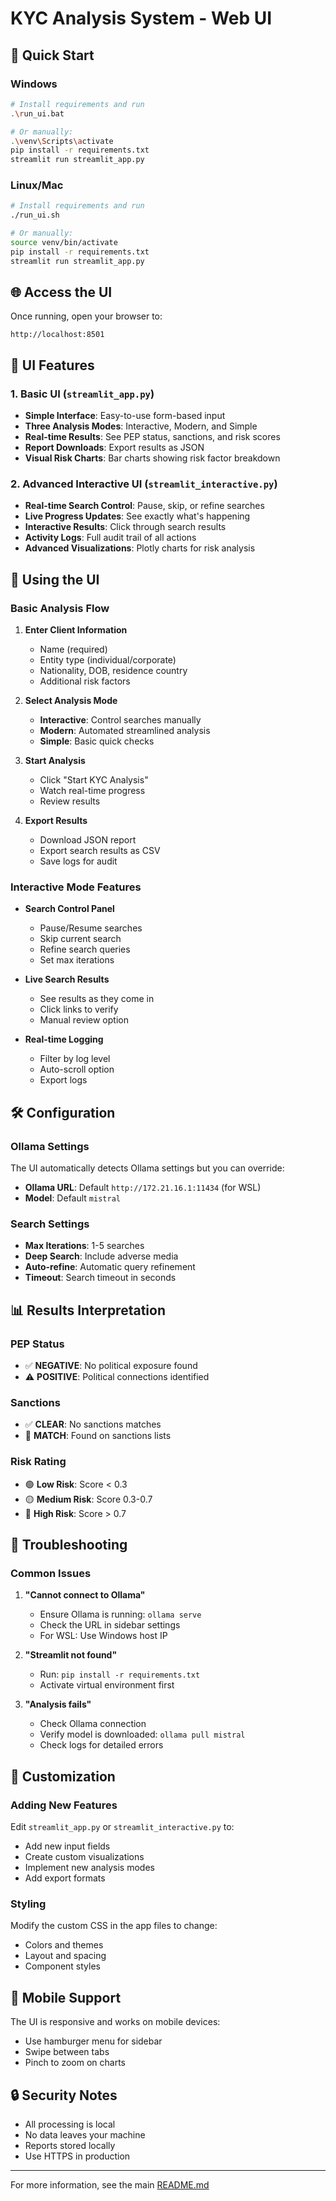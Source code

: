# KYC Analysis System - Web UI

## 🚀 Quick Start

### Windows
```bash
# Install requirements and run
.\run_ui.bat

# Or manually:
.\venv\Scripts\activate
pip install -r requirements.txt
streamlit run streamlit_app.py
```

### Linux/Mac
```bash
# Install requirements and run
./run_ui.sh

# Or manually:
source venv/bin/activate
pip install -r requirements.txt
streamlit run streamlit_app.py
```

## 🌐 Access the UI

Once running, open your browser to:
```
http://localhost:8501
```

## 📱 UI Features

### 1. Basic UI (`streamlit_app.py`)
- **Simple Interface**: Easy-to-use form-based input
- **Three Analysis Modes**: Interactive, Modern, and Simple
- **Real-time Results**: See PEP status, sanctions, and risk scores
- **Report Downloads**: Export results as JSON
- **Visual Risk Charts**: Bar charts showing risk factor breakdown

### 2. Advanced Interactive UI (`streamlit_interactive.py`)
- **Real-time Search Control**: Pause, skip, or refine searches
- **Live Progress Updates**: See exactly what's happening
- **Interactive Results**: Click through search results
- **Activity Logs**: Full audit trail of all actions
- **Advanced Visualizations**: Plotly charts for risk analysis

## 🎯 Using the UI

### Basic Analysis Flow

1. **Enter Client Information**
   - Name (required)
   - Entity type (individual/corporate)
   - Nationality, DOB, residence country
   - Additional risk factors

2. **Select Analysis Mode**
   - **Interactive**: Control searches manually
   - **Modern**: Automated streamlined analysis
   - **Simple**: Basic quick checks

3. **Start Analysis**
   - Click "Start KYC Analysis"
   - Watch real-time progress
   - Review results

4. **Export Results**
   - Download JSON report
   - Export search results as CSV
   - Save logs for audit

### Interactive Mode Features

- **Search Control Panel**
  - Pause/Resume searches
  - Skip current search
  - Refine search queries
  - Set max iterations

- **Live Search Results**
  - See results as they come in
  - Click links to verify
  - Manual review option

- **Real-time Logging**
  - Filter by log level
  - Auto-scroll option
  - Export logs

## 🛠️ Configuration

### Ollama Settings
The UI automatically detects Ollama settings but you can override:

- **Ollama URL**: Default `http://172.21.16.1:11434` (for WSL)
- **Model**: Default `mistral`

### Search Settings
- **Max Iterations**: 1-5 searches
- **Deep Search**: Include adverse media
- **Auto-refine**: Automatic query refinement
- **Timeout**: Search timeout in seconds

## 📊 Results Interpretation

### PEP Status
- ✅ **NEGATIVE**: No political exposure found
- ⚠️ **POSITIVE**: Political connections identified

### Sanctions
- ✅ **CLEAR**: No sanctions matches
- 🚫 **MATCH**: Found on sanctions lists

### Risk Rating
- 🟢 **Low Risk**: Score < 0.3
- 🟡 **Medium Risk**: Score 0.3-0.7
- 🔴 **High Risk**: Score > 0.7

## 🔧 Troubleshooting

### Common Issues

1. **"Cannot connect to Ollama"**
   - Ensure Ollama is running: `ollama serve`
   - Check the URL in sidebar settings
   - For WSL: Use Windows host IP

2. **"Streamlit not found"**
   - Run: `pip install -r requirements.txt`
   - Activate virtual environment first

3. **"Analysis fails"**
   - Check Ollama connection
   - Verify model is downloaded: `ollama pull mistral`
   - Check logs for detailed errors

## 🎨 Customization

### Adding New Features
Edit `streamlit_app.py` or `streamlit_interactive.py` to:
- Add new input fields
- Create custom visualizations
- Implement new analysis modes
- Add export formats

### Styling
Modify the custom CSS in the app files to change:
- Colors and themes
- Layout and spacing
- Component styles

## 📱 Mobile Support

The UI is responsive and works on mobile devices:
- Use hamburger menu for sidebar
- Swipe between tabs
- Pinch to zoom on charts

## 🔒 Security Notes

- All processing is local
- No data leaves your machine
- Reports stored locally
- Use HTTPS in production

---

For more information, see the main [README.md](README.md)